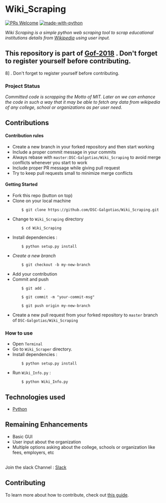 # Wiki_Scraping
[![PRs Welcome](https://img.shields.io/badge/contributions-welcome-brightgreen.svg)](http://makeapullrequest.com) [![made-with-python](https://img.shields.io/badge/made%20with-python-blue.svg)](https://www.python.org/)

_Wiki Scraping is a simple python web scraping tool to scrap educational institutions details from [Wikipedia](https://www.wikipedia.org/) using user input._

## This repository is part of [Gof-2018](http://gof.technojam.tech) . Don't forget to register yourself before contributing.
8] . Don't forget to register yourself before contributing.
### Project Status<br>
_Committed code is scrapping the Motto of MIT. Later on we can enhance the code in such a way that it may be able to fetch any data from wikipedia of any college, school or organizations as per user need._

## Contributions 

#### Contribution rules

* Create a new branch in your forked repository and then start working
* Include a proper commit message in your commits
* Always rebase with `master:DSC-Galgotias/Wiki_Scraping` to avoid merge conflicts whenever you start to work
* Include proper PR message while giving pull request
* Try to keep pull requests small to minimize merge conflicts

#### Getting Started

* Fork this repo (button on top)
* Clone on your local machine
    ```
        $ git clone https://github.com/DSC-Galgotias/Wiki_Scraping.git
    ```
* Change to `Wiki_Scraping` directory
    ```
        $ cd Wiki_Scraping
    ```
* Install dependencies :
    ```
        $ python setup.py install
    ```
* _Create a new branch_
    ```
        $ git checkout -b my-new-branch
    ```
* Add your contribution
* Commit and push
    ```
        $ git add .
    ```
    ```
        $ git commit -m "your-commit-msg"
    ```
    ```
        $ git push origin my-new-branch
    ```
* Create a new pull request from your forked repository to `master` branch of `DSC-Galgotias/Wiki_Scraping`

### How to use
* Open `Terminal`
* Go to `Wiki_Scraper` directory.
* Install dependencies :
    ```
        $ python setup.py install
    ```
* Run `Wiki_Info.py` :
    ```
        $ python Wiki_Info.py
    ```

## Technologies used
* [Python](https://www.python.org/) 

## Remaining Enhancements

* Basic GUI
* User input about the organization
* Multiple options asking about the college, schools or organization like fees, employers, etc
<br>
Join the slack Channel : <a href = "https://bit.ly/2yeY51T"> Slack </a>

## Contributing

To learn more about how to contribute, check out [this guide](CONTRIBUTING.md).

